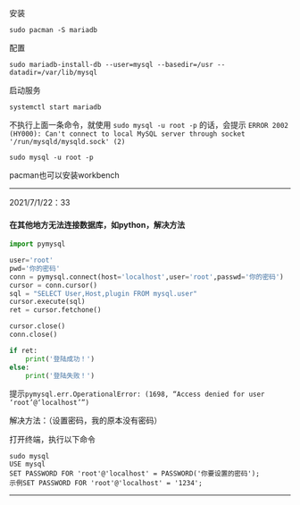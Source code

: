 安装

```shell
sudo pacman -S mariadb
```

 配置

```shell
sudo mariadb-install-db --user=mysql --basedir=/usr --datadir=/var/lib/mysql
```

启动服务

```shell
systemctl start mariadb
```

不执行上面一条命令，就使用 `sudo mysql -u root -p` 的话，会提示 `ERROR 2002 (HY000): Can't connect to local MySQL server through socket '/run/mysqld/mysqld.sock' (2)
 `

```shell
sudo mysql -u root -p
```

pacman也可以安装workbench



------

2021/7/1/22：33

#### 在其他地方无法连接数据库，如python，解决方法

```python
import pymysql

user='root'
pwd='你的密码'
conn = pymysql.connect(host='localhost',user='root',passwd='你的密码')
cursor = conn.cursor()
sql = "SELECT User,Host,plugin FROM mysql.user"
cursor.execute(sql)
ret = cursor.fetchone()

cursor.close()
conn.close()

if ret:
    print('登陆成功！')
else:
    print('登陆失败！')

```

提示`pymysql.err.OperationalError: (1698, “Access denied for user ‘root’@‘localhost’”)`

解决方法：（设置密码，我的原本没有密码）

打开终端，执行以下命令

```shell
sudo mysql
USE mysql
SET PASSWORD FOR 'root'@'localhost' = PASSWORD('你要设置的密码');
示例SET PASSWORD FOR 'root'@'localhost' = '1234';
```

------


